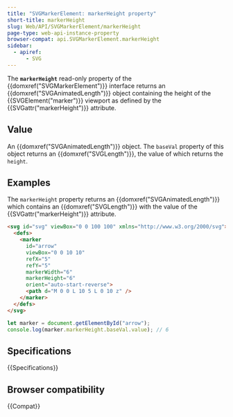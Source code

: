 ```yaml
---
title: "SVGMarkerElement: markerHeight property"
short-title: markerHeight
slug: Web/API/SVGMarkerElement/markerHeight
page-type: web-api-instance-property
browser-compat: api.SVGMarkerElement.markerHeight
sidebar:
  - apiref:
      - SVG
---
```


The **`markerHeight`** read-only property of the {{domxref("SVGMarkerElement")}} interface returns an {{domxref("SVGAnimatedLength")}} object containing the height of the {{SVGElement("marker")}} viewport as defined by the {{SVGattr("markerHeight")}} attribute.

## Value

An {{domxref("SVGAnimatedLength")}} object. The `baseVal` property of this object returns an {{domxref("SVGLength")}}, the value of which returns the `height`.

## Examples

The `markerHeight` property returns an {{domxref("SVGAnimatedLength")}} which contains an {{domxref("SVGLength")}} with the value of the {{SVGattr("markerHeight")}} attribute.

```html
<svg id="svg" viewBox="0 0 100 100" xmlns="http://www.w3.org/2000/svg">
  <defs>
    <marker
      id="arrow"
      viewBox="0 0 10 10"
      refX="5"
      refY="5"
      markerWidth="6"
      markerHeight="6"
      orient="auto-start-reverse">
      <path d="M 0 0 L 10 5 L 0 10 z" />
    </marker>
  </defs>
</svg>
```

```js
let marker = document.getElementById("arrow");
console.log(marker.markerHeight.baseVal.value); // 6
```

## Specifications

{{Specifications}}

## Browser compatibility

{{Compat}}
